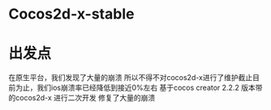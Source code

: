 # Cocos2d-x-stable
# 出发点
在原生平台，我们发现了大量的崩溃 所以不得不对cocos2d-x进行了维护截止目前为止，我们ios崩溃率已经降低到接近0%左右
基于cocos creator 2.2.2 版本带的cocos2d-x 进行二次开发 修复了大量的崩溃
